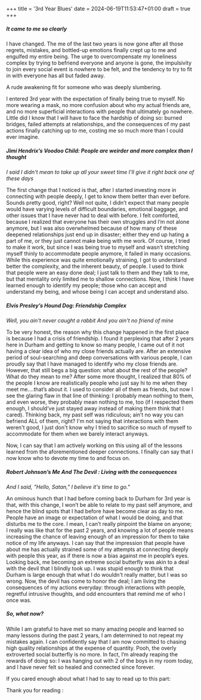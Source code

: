 +++
title = '3rd Year Blues'
date = 2024-06-19T11:53:47+01:00
draft = true
+++

##### It came to me so clearly

I have changed. The me of the last two years is now gone after all those regrets, mistakes, and bottled-up emotions finally crept up to me and engulfed my entire being. The urge to overcompensate my loneliness complex by trying to befriend everyone and anyone is gone, the impulsivity to join every social event is nowhere to be felt, and the tendency to try to fit in with everyone has all but faded away.

A rude awakening fit for someone who was deeply slumbering.

I entered 3rd year with the expectation of finally being true to myself. No more wearing a mask, no more confusion about who my actual friends are, and no more superficial interactions with people that ultimately go nowhere. Little did I know that I will have to face the hardship of doing so: burned bridges, failed attempts at relationships, and the consequences of my past actions finally catching up to me, costing me so much more than I could ever imagine.

##### Jimi Hendrix’s Voodoo Child: People are weirder and more complex than I thought

*I said I didn't mean to take up all your sweet time I'll give it right back one of these days*

The first change that I noticed is that, after I started investing more in connecting with people deeply, I get to know them better than ever before. Sounds pretty good, right? Well not quite, I didn’t expect that many people would have varying levels of difficult boundaries, emotional baggage, and other issues that I have never had to deal with before. I felt comforted, because I realized that everyone has their own struggles and I’m not alone anymore, but I was also overwhelmed because of how many of these deepened relationships just end up in disaster; either they end up hating a part of me, or they just cannot make being with me work. Of course, I tried to make it work, but since I was being true to myself and wasn’t stretching myself thinly to accommodate people anymore, it failed in many occasions. While this experience was quite emotionally straining, I got to understand better the complexity, and the inherent beauty, of people. I used to think that people were an easy done deal; I just talk to them and they talk to me, but that mentality only limited me to shallow connections. Now, I think I have learned enough to identify my people; those who can accept and understand my being, and whose being I can accept and understand also.

##### Elvis Presley’s Hound Dog: Friendship Complex

*Well, you ain't never caught a rabbit And you ain't no friend of mine*

To be very honest, the reason why this change happened in the first place is because I had a crisis of friendship. I found it perplexing that after 2 years here in Durham and getting to know so many people, I came out of it not having a clear idea of who my close friends actually are. After an extensive period of soul-searching and deep conversations with various people, I can proudly say that I have managed to identify who my close friends are. However, that still begs a big question: what about the rest of the people? What do they mean to me? After some more thought, I realized that 80% of the people I know are realistically people who just say hi to me when they meet me….that’s about it. I used to consider all of them as friends, but now I see the glaring flaw in that line of thinking: I probably mean nothing to them, and even worse, they probably mean nothing to me, too (if I respected them enough, I should’ve just stayed away instead of making them think that I cared). Thinking back, my past self was ridiculous; ain’t no way you can befriend ALL of them, right? I'm not saying that interactions with them weren't good, I just don't know why I tried to sacrifice so much of myself to accommodate for them when we barely interact anyways.

Now, I can say that I am actively working on this using all of the lessons learned from the aforementioned deeper connections. I finally can say that I now know who to devote my time to and focus on.

##### Robert Johnson’s Me And The Devil : Living with the consequences

*And I said, "Hello, Satan," I believe it's time to go."*

An ominous hunch that I had before coming back to Durham for 3rd year is that, with this change, I won’t be able to relate to my past self anymore, and hence the blind spots that I had before have become clear as day to me. People have an image or expectation of what I would be doing, and that disturbs me to the core. I mean, I can’t really pinpoint the blame on anyone; I really was like that for the past 2 years, and knowing a lot of people means increasing the chance of leaving enough of an impression for them to take notice of my life anyways. I can say that the impression that people have about me has actually strained some of my attempts at connecting deeply with people this year, as if there is now a bias against me in people’s eyes. Looking back, me becoming an extreme social butterfly was akin to a deal with the devil that I blindly took up. I was stupid enough to think that Durham is large enough that what I do wouldn't really matter, but I was so wrong. Now, the devil has come to honor the deal; I am living the consequences of my actions everyday: through interactions with people, regretful intrusive thoughts, and odd encounters that remind me of who I once was.

##### So, what now?

While I am grateful to have met so many amazing people and learned so many lessons during the past 2 years, I am determined to not repeat my mistakes again. I can confidently say that I am now committed to chasing high quality relationships at the expense of quantity. Pooh, the overly extroverted social butterfly is no more. In fact, I’m already reaping the rewards of doing so: I was hanging out with 2 of the boys in my room today, and I have never felt so healed and connected since forever.

If you cared enough about what I had to say to read up to this part: 

Thank you for reading :

